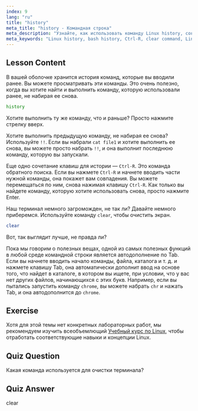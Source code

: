 ```yaml
---
index: 9
lang: "ru"
title: "history"
meta_title: "history - Командная строка"
meta_description: "Узнайте, как использовать команду Linux history, сокращение !! и Ctrl-R для эффективного вызова команд. Повысьте свою производительность в терминале с помощью этих важных советов!"
meta_keywords: "Linux history, bash history, Ctrl-R, clear command, Linux tutorial, command line, beginner guide"
---
```


## Lesson Content

В вашей оболочке хранится история команд, которые вы вводили ранее. Вы можете просматривать эти команды. Это очень полезно, когда вы хотите найти и выполнить команду, которую использовали ранее, не набирая ее снова.

```bash
history
```

Хотите выполнить ту же команду, что и раньше? Просто нажмите стрелку вверх.

Хотите выполнить предыдущую команду, не набирая ее снова? Используйте `!!`. Если вы набрали `cat file1` и хотите выполнить ее снова, вы можете просто набрать `!!`, и она выполнит последнюю команду, которую вы запускали.

Еще одно сочетание клавиш для истории — `Ctrl-R`. Это команда обратного поиска. Если вы нажмете `Ctrl-R` и начнете вводить части нужной команды, она покажет вам совпадения. Вы можете перемещаться по ним, снова нажимая клавишу `Ctrl-R`. Как только вы найдете команду, которую хотите использовать снова, просто нажмите Enter.

Наш терминал немного загроможден, не так ли? Давайте немного приберемся. Используйте команду `clear`, чтобы очистить экран.

```bash
clear
```

Вот, так выглядит лучше, не правда ли?

Пока мы говорим о полезных вещах, одной из самых полезных функций в любой среде командной строки является автодополнение по Tab. Если вы начнете вводить начало команды, файла, каталога и т. д. и нажмете клавишу Tab, она автоматически дополнит ввод на основе того, что найдет в каталоге, в котором вы ищете, при условии, что у вас нет других файлов, начинающихся с этих букв. Например, если вы пытались запустить команду `chrome`, вы можете набрать `chr` и нажать Tab, и она автодополнится до `chrome`.

## Exercise

Хотя для этой темы нет конкретных лабораторных работ, мы рекомендуем изучить всеобъемлющий [Учебный курс по Linux](https://labex.io/ru/learn/linux), чтобы отработать соответствующие навыки и концепции Linux.

## Quiz Question

Какая команда используется для очистки терминала?

## Quiz Answer

clear
